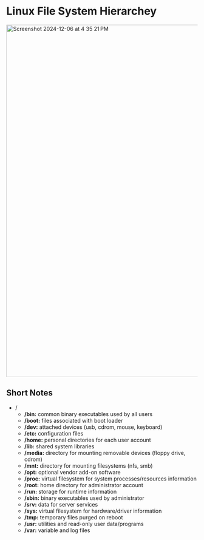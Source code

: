# Linux File System Hierarchey

<img width="928" alt="Screenshot 2024-12-06 at 4 35 21 PM" src="https://github.com/user-attachments/assets/1531f1c2-8c20-4486-b708-14c595f30840">

## Short Notes

- /
  - **/bin:**      common binary executables used by all users  
  - **/boot:**     files associated with boot loader  
  - **/dev:**      attached devices (usb, cdrom, mouse, keyboard)  
  - **/etc:**      configuration files  
  - **/home:**     personal directories for each user account  
  - **/lib:**      shared system libraries  
  - **/media:**    directory for mounting removable devices (floppy drive, cdrom)  
  - **/mnt:**     directory for mounting filesystems (nfs, smb)  
  - **/opt:**      optional vendor add-on software  
  - **/proc:**     virtual filesystem for system processes/resources information 
  - **/root:**     home directory for administrator account 
  - **/run:**      storage for runtime information  
  - **/sbin:**     binary executables used by administrator  
  - **/srv:**      data for server services  
  - **/sys:**      virtual filesystem for hardware/driver information  
  - **/tmp:**      temporary files purged on reboot  
  - **/usr:**      utilities and read-only user data/programs  
  - **/var:**      variable and log files

